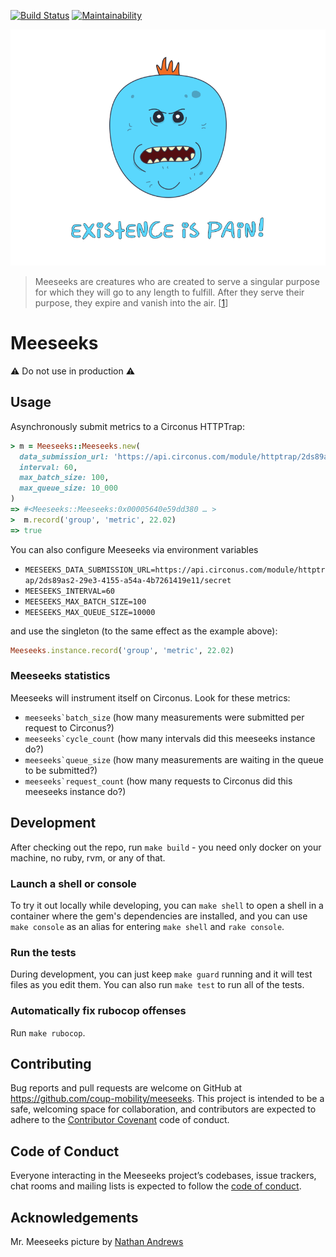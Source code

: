 [![Build Status](https://travis-ci.com/coup-mobility/meeseeks.svg?branch=master)](https://travis-ci.com/coup-mobility/meeseeks) [![Maintainability](https://api.codeclimate.com/v1/badges/3b8aad1633758b0723bc/maintainability)](https://codeclimate.com/github/coup-mobility/meeseeks/maintainability)

![](meeseeks.png)
> Meeseeks are creatures who are created to serve a singular purpose for which they will go to any length to fulfill. After they serve their purpose, they expire and vanish into the air. [[1](http://rickandmorty.wikia.com/wiki/Mr._Meeseeks)]

# Meeseeks

⚠️ Do not use in production ⚠️

## Usage

Asynchronously submit metrics to a Circonus HTTPTrap:

```ruby
> m = Meeseeks::Meeseeks.new(
  data_submission_url: 'https://api.circonus.com/module/httptrap/2ds89as2-29e3-4155-a54a-4b7261419e11/secret',
  interval: 60,
  max_batch_size: 100,
  max_queue_size: 10_000
)
=> #<Meeseeks::Meeseeks:0x00005640e59dd380 … >
>  m.record('group', 'metric', 22.02)
=> true
```

You can also configure Meeseeks via environment variables

- `MEESEEKS_DATA_SUBMISSION_URL=https://api.circonus.com/module/httptrap/2ds89as2-29e3-4155-a54a-4b7261419e11/secret`
- `MEESEEKS_INTERVAL=60`
- `MEESEEKS_MAX_BATCH_SIZE=100`
- `MEESEEKS_MAX_QUEUE_SIZE=10000`

and use the singleton (to the same effect as the example above):

```ruby
Meeseeks.instance.record('group', 'metric', 22.02)
```

### Meeseeks statistics

Meeseeks will instrument itself on Circonus. Look for these metrics:

- ``meeseeks`batch_size`` (how many measurements were submitted per request to Circonus?)
- ``meeseeks`cycle_count`` (how many intervals did this meeseeks instance do?)
- ``meeseeks`queue_size`` (how many measurements are waiting in the queue to be submitted?)
- ``meeseeks`request_count`` (how many requests to Circonus did this meeseeks instance do?)

## Development

After checking out the repo, run `make build` - you need only docker on your machine, no ruby, rvm, or any of that.

### Launch a shell or console

To try it out locally while developing, you can `make shell` to open a shell in a container where the gem's dependencies are installed, and you can use `make console` as an alias for entering `make shell` and `rake console`.

### Run the tests

During development, you can just keep `make guard` running and it will test files as you edit them. You can also run `make test` to run all of the tests.

### Automatically fix rubocop offenses

Run `make rubocop`.

## Contributing

Bug reports and pull requests are welcome on GitHub at https://github.com/coup-mobility/meeseeks. This project is intended to be a safe, welcoming space for collaboration, and contributors are expected to adhere to the [Contributor Covenant](http://contributor-covenant.org) code of conduct.

## Code of Conduct

Everyone interacting in the Meeseeks project’s codebases, issue trackers, chat rooms and mailing lists is expected to follow the [code of conduct](https://github.com/coup-mobility/meeseeks/blob/master/CODE_OF_CONDUCT.md).


## Acknowledgements

Mr. Meeseeks picture by [Nathan Andrews](https://dribbble.com/shots/2846308-Mr-Meeseeks)
